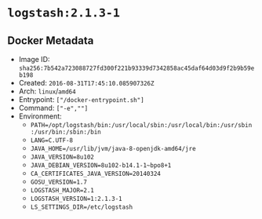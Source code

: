 # `logstash:2.1.3-1`

## Docker Metadata

- Image ID: `sha256:7b542a723088727fd300f221b93339d7342858ac45daf64d03d9f2b9b59eb198`
- Created: `2016-08-31T17:45:10.085907326Z`
- Arch: `linux`/`amd64`
- Entrypoint: `["/docker-entrypoint.sh"]`
- Command: `["-e",""]`
- Environment:
  - `PATH=/opt/logstash/bin:/usr/local/sbin:/usr/local/bin:/usr/sbin:/usr/bin:/sbin:/bin`
  - `LANG=C.UTF-8`
  - `JAVA_HOME=/usr/lib/jvm/java-8-openjdk-amd64/jre`
  - `JAVA_VERSION=8u102`
  - `JAVA_DEBIAN_VERSION=8u102-b14.1-1~bpo8+1`
  - `CA_CERTIFICATES_JAVA_VERSION=20140324`
  - `GOSU_VERSION=1.7`
  - `LOGSTASH_MAJOR=2.1`
  - `LOGSTASH_VERSION=1:2.1.3-1`
  - `LS_SETTINGS_DIR=/etc/logstash`
